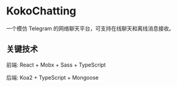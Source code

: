 # KokoChatting

一个模仿 Telegram 的网络聊天平台，可支持在线聊天和离线消息接收。

## 关键技术

前端: React + Mobx + Sass + TypeScript

后端: Koa2 + TypeScript + Mongoose

